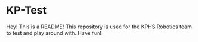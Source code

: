 # KP-Test

Hey! This is a README! This repository is used for the KPHS Robotics team to test and play around with. Have fun!
